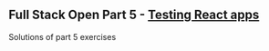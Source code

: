 ## Full Stack Open Part 5 - [Testing React apps](https://fullstackopen.com/en/part5)

Solutions of part 5 exercises
